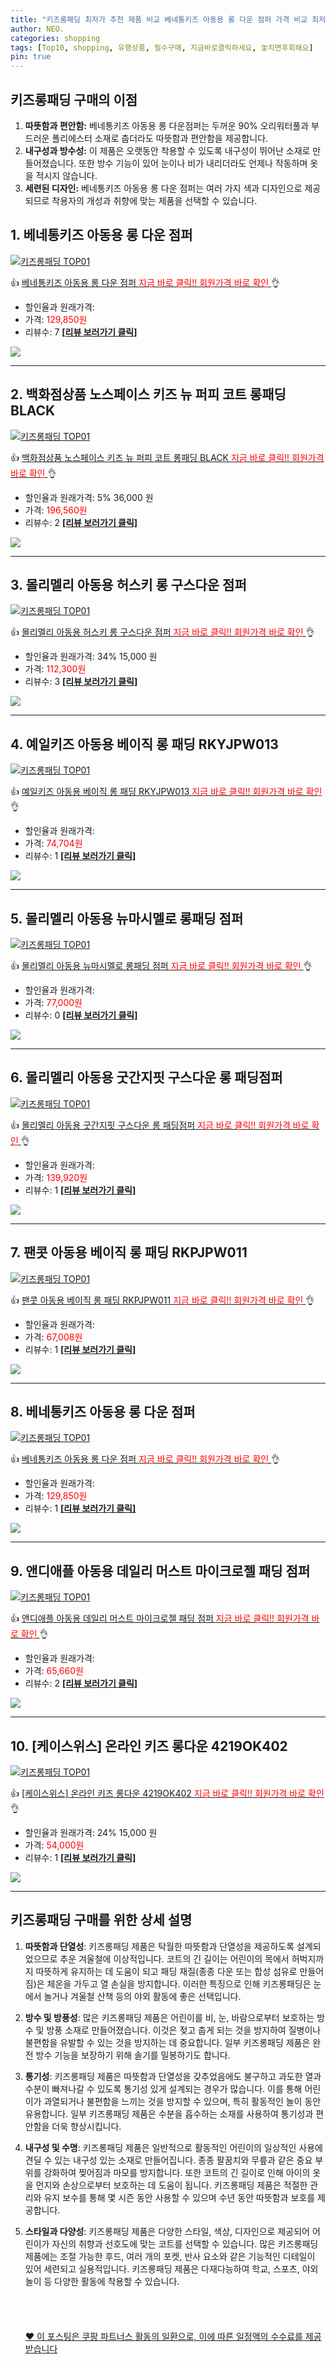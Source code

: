```yaml
---
title: "키즈롱패딩 최저가 추천 제품 비교 베네통키즈 아동용 롱 다운 점퍼 가격 비교 최저가장점"
author: NEO.
categories: shopping
tags: [Top10, shopping, 유행상품, 필수구매, 지금바로클릭하세요, 놓치면후회해요]
pin: true
---
```

## 키즈롱패딩 구매의 이점
1. **따뜻함과 편안함:** 베네통키즈 아동용 롱 다운점퍼는 두꺼운 90% 오리워터풀과 부드러운 폴리에스터 소재로 춥더라도 따뜻함과 편안함을 제공합니다.
2. **내구성과 방수성:** 이 제품은 오랫동안 착용할 수 있도록 내구성이 뛰어난 소재로 만들어졌습니다. 또한 방수 기능이 있어 눈이나 비가 내리더라도 언제나 작동하며 옷을 적시지 않습니다.
3. **세련된 디자인:** 베네통키즈 아동용 롱 다운 점퍼는 여러 가지 색과 디자인으로 제공되므로 착용자의 개성과 취향에 맞는 제품을 선택할 수 있습니다.

   

## 1. 베네통키즈 아동용 롱 다운 점퍼

[![키즈롱패딩 TOP01](https://thumbnail6.coupangcdn.com/thumbnails/remote/490x490ex/image/retail/images/1636515322578913-21b891ca-42fa-4406-b7d9-c43f6c8ad109.jpg)](https://link.coupang.com/re/AFFSDP?lptag=AF3617701&subid=GithubCoopas&pageKey=7670525852&traceid=V0-153&itemId=20460782994&vendorItemId=87540488454)


👍 [베네통키즈 아동용 롱 다운 점퍼 <font color=red> 지금 바로 클릭!! 회원가격 바로 확인 </font> ](https://link.coupang.com/re/AFFSDP?lptag=AF3617701&subid=GithubCoopas&pageKey=7670525852&traceid=V0-153&itemId=20460782994&vendorItemId=87540488454) 👌 


- 할인율과 원래가격: 
- 가격: <span style='color:red'>129,850원</span>
- 리뷰수: 7  [**[리뷰 보러가기 클릭]**](https://link.coupang.com/re/AFFSDP?lptag=AF3617701&subid=GithubCoopas&pageKey=7670525852&traceid=V0-153&itemId=20460782994&vendorItemId=87540488454)

[![](/discount_price.png)](https://link.coupang.com/re/AFFSDP?lptag=AF3617701&subid=GithubCoopas&pageKey=7670525852&traceid=V0-153&itemId=20460782994&vendorItemId=87540488454)

---


   

## 2. 백화점상품 노스페이스 키즈 뉴 퍼피 코트 롱패딩 BLACK

[![키즈롱패딩 TOP01](https://thumbnail10.coupangcdn.com/thumbnails/remote/490x490ex/image/vendor_inventory/7bb1/8ebbedd22d1c243fe20c8aa939dcc8aa1abfbb0698a32365ae4f20b9832b.jpg)](https://link.coupang.com/re/AFFSDP?lptag=AF3617701&subid=GithubCoopas&pageKey=7526945279&traceid=V0-153&itemId=19753953391&vendorItemId=88116817436)


👍 [백화점상품 노스페이스 키즈 뉴 퍼피 코트 롱패딩 BLACK <font color=red> 지금 바로 클릭!! 회원가격 바로 확인 </font> ](https://link.coupang.com/re/AFFSDP?lptag=AF3617701&subid=GithubCoopas&pageKey=7526945279&traceid=V0-153&itemId=19753953391&vendorItemId=88116817436) 👌 


- 할인율과 원래가격: 5%  36,000   원
- 가격: <span style='color:red'>196,560원</span>
- 리뷰수: 2  [**[리뷰 보러가기 클릭]**](https://link.coupang.com/re/AFFSDP?lptag=AF3617701&subid=GithubCoopas&pageKey=7526945279&traceid=V0-153&itemId=19753953391&vendorItemId=88116817436)

[![](/discount_price.png)](https://link.coupang.com/re/AFFSDP?lptag=AF3617701&subid=GithubCoopas&pageKey=7526945279&traceid=V0-153&itemId=19753953391&vendorItemId=88116817436)

---


   

## 3. 몰리멜리 아동용 허스키 롱 구스다운 점퍼

[![키즈롱패딩 TOP01](https://thumbnail6.coupangcdn.com/thumbnails/remote/490x490ex/image/rs_quotation_api/rbbkoyoc/dbac6c91f7d443148583f5aae0462d3e.jpg)](https://link.coupang.com/re/AFFSDP?lptag=AF3617701&subid=GithubCoopas&pageKey=6187333396&traceid=V0-153&itemId=12190262731&vendorItemId=79461359266)


👍 [몰리멜리 아동용 허스키 롱 구스다운 점퍼 <font color=red> 지금 바로 클릭!! 회원가격 바로 확인 </font> ](https://link.coupang.com/re/AFFSDP?lptag=AF3617701&subid=GithubCoopas&pageKey=6187333396&traceid=V0-153&itemId=12190262731&vendorItemId=79461359266) 👌 


- 할인율과 원래가격: 34%  15,000   원
- 가격: <span style='color:red'>112,300원</span>
- 리뷰수: 3  [**[리뷰 보러가기 클릭]**](https://link.coupang.com/re/AFFSDP?lptag=AF3617701&subid=GithubCoopas&pageKey=6187333396&traceid=V0-153&itemId=12190262731&vendorItemId=79461359266)

[![](/discount_price.png)](https://link.coupang.com/re/AFFSDP?lptag=AF3617701&subid=GithubCoopas&pageKey=6187333396&traceid=V0-153&itemId=12190262731&vendorItemId=79461359266)

---


   

## 4. 예일키즈 아동용 베이직 롱 패딩 RKYJPW013

[![키즈롱패딩 TOP01](https://thumbnail8.coupangcdn.com/thumbnails/remote/490x490ex/image/retail/images/1571795583143633-36c3137a-97be-4c9e-b26f-437ee0313b2f.jpg)](https://link.coupang.com/re/AFFSDP?lptag=AF3617701&subid=GithubCoopas&pageKey=7696311724&traceid=V0-153&itemId=20635128190&vendorItemId=87709038214)


👍 [예일키즈 아동용 베이직 롱 패딩 RKYJPW013 <font color=red> 지금 바로 클릭!! 회원가격 바로 확인 </font> ](https://link.coupang.com/re/AFFSDP?lptag=AF3617701&subid=GithubCoopas&pageKey=7696311724&traceid=V0-153&itemId=20635128190&vendorItemId=87709038214) 👌 


- 할인율과 원래가격: 
- 가격: <span style='color:red'>74,704원</span>
- 리뷰수: 1  [**[리뷰 보러가기 클릭]**](https://link.coupang.com/re/AFFSDP?lptag=AF3617701&subid=GithubCoopas&pageKey=7696311724&traceid=V0-153&itemId=20635128190&vendorItemId=87709038214)

[![](/discount_price.png)](https://link.coupang.com/re/AFFSDP?lptag=AF3617701&subid=GithubCoopas&pageKey=7696311724&traceid=V0-153&itemId=20635128190&vendorItemId=87709038214)

---


   

## 5. 몰리멜리 아동용 뉴마시멜로 롱패딩 점퍼

[![키즈롱패딩 TOP01](https://thumbnail10.coupangcdn.com/thumbnails/remote/490x490ex/image/retail/images/1218504677426743-f297ff70-6f93-4141-b1d6-c3bc02740bd9.jpg)](https://link.coupang.com/re/AFFSDP?lptag=AF3617701&subid=GithubCoopas&pageKey=5882922127&traceid=V0-153&itemId=10323490053&vendorItemId=77605739910)


👍 [몰리멜리 아동용 뉴마시멜로 롱패딩 점퍼 <font color=red> 지금 바로 클릭!! 회원가격 바로 확인 </font> ](https://link.coupang.com/re/AFFSDP?lptag=AF3617701&subid=GithubCoopas&pageKey=5882922127&traceid=V0-153&itemId=10323490053&vendorItemId=77605739910) 👌 


- 할인율과 원래가격: 
- 가격: <span style='color:red'>77,000원</span>
- 리뷰수: 0  [**[리뷰 보러가기 클릭]**](https://link.coupang.com/re/AFFSDP?lptag=AF3617701&subid=GithubCoopas&pageKey=5882922127&traceid=V0-153&itemId=10323490053&vendorItemId=77605739910)

[![](/discount_price.png)](https://link.coupang.com/re/AFFSDP?lptag=AF3617701&subid=GithubCoopas&pageKey=5882922127&traceid=V0-153&itemId=10323490053&vendorItemId=77605739910)

---


   

## 6. 몰리멜리 아동용 굿간지핏 구스다운 롱 패딩점퍼

[![키즈롱패딩 TOP01](https://thumbnail8.coupangcdn.com/thumbnails/remote/490x490ex/image/rs_quotation_api/obfuf6oo/c3d76061b2724539a6c59a51f6b6be79.jpg)](https://link.coupang.com/re/AFFSDP?lptag=AF3617701&subid=GithubCoopas&pageKey=6792372470&traceid=V0-153&itemId=16006836406&vendorItemId=83211692487)


👍 [몰리멜리 아동용 굿간지핏 구스다운 롱 패딩점퍼 <font color=red> 지금 바로 클릭!! 회원가격 바로 확인 </font> ](https://link.coupang.com/re/AFFSDP?lptag=AF3617701&subid=GithubCoopas&pageKey=6792372470&traceid=V0-153&itemId=16006836406&vendorItemId=83211692487) 👌 


- 할인율과 원래가격: 
- 가격: <span style='color:red'>139,920원</span>
- 리뷰수: 1  [**[리뷰 보러가기 클릭]**](https://link.coupang.com/re/AFFSDP?lptag=AF3617701&subid=GithubCoopas&pageKey=6792372470&traceid=V0-153&itemId=16006836406&vendorItemId=83211692487)

[![](/discount_price.png)](https://link.coupang.com/re/AFFSDP?lptag=AF3617701&subid=GithubCoopas&pageKey=6792372470&traceid=V0-153&itemId=16006836406&vendorItemId=83211692487)

---


   

## 7. 팬콧 아동용 베이직 롱 패딩 RKPJPW011

[![키즈롱패딩 TOP01](https://thumbnail7.coupangcdn.com/thumbnails/remote/490x490ex/image/retail/images/2023/11/05/11/8/6009ccf4-3dd0-43cd-ba0a-a223d79ca752.jpg)](https://link.coupang.com/re/AFFSDP?lptag=AF3617701&subid=GithubCoopas&pageKey=7702353565&traceid=V0-153&itemId=20600927806&vendorItemId=87675658609)


👍 [팬콧 아동용 베이직 롱 패딩 RKPJPW011 <font color=red> 지금 바로 클릭!! 회원가격 바로 확인 </font> ](https://link.coupang.com/re/AFFSDP?lptag=AF3617701&subid=GithubCoopas&pageKey=7702353565&traceid=V0-153&itemId=20600927806&vendorItemId=87675658609) 👌 


- 할인율과 원래가격: 
- 가격: <span style='color:red'>67,008원</span>
- 리뷰수: 1  [**[리뷰 보러가기 클릭]**](https://link.coupang.com/re/AFFSDP?lptag=AF3617701&subid=GithubCoopas&pageKey=7702353565&traceid=V0-153&itemId=20600927806&vendorItemId=87675658609)

[![](/discount_price.png)](https://link.coupang.com/re/AFFSDP?lptag=AF3617701&subid=GithubCoopas&pageKey=7702353565&traceid=V0-153&itemId=20600927806&vendorItemId=87675658609)

---


   

## 8. 베네통키즈 아동용 롱 다운 점퍼

[![키즈롱패딩 TOP01](https://thumbnail10.coupangcdn.com/thumbnails/remote/490x490ex/image/retail/images/1537519349190206-4fcd180a-7c7f-4047-91d4-d76ee8f6064c.jpg)](https://link.coupang.com/re/AFFSDP?lptag=AF3617701&subid=GithubCoopas&pageKey=7669889981&traceid=V0-153&itemId=20457444453&vendorItemId=87537415001)


👍 [베네통키즈 아동용 롱 다운 점퍼 <font color=red> 지금 바로 클릭!! 회원가격 바로 확인 </font> ](https://link.coupang.com/re/AFFSDP?lptag=AF3617701&subid=GithubCoopas&pageKey=7669889981&traceid=V0-153&itemId=20457444453&vendorItemId=87537415001) 👌 


- 할인율과 원래가격: 
- 가격: <span style='color:red'>129,850원</span>
- 리뷰수: 1  [**[리뷰 보러가기 클릭]**](https://link.coupang.com/re/AFFSDP?lptag=AF3617701&subid=GithubCoopas&pageKey=7669889981&traceid=V0-153&itemId=20457444453&vendorItemId=87537415001)

[![](/discount_price.png)](https://link.coupang.com/re/AFFSDP?lptag=AF3617701&subid=GithubCoopas&pageKey=7669889981&traceid=V0-153&itemId=20457444453&vendorItemId=87537415001)

---


   

## 9. 앤디애플 아동용 데일리 머스트 마이크로젤 패딩 점퍼

[![키즈롱패딩 TOP01](https://thumbnail8.coupangcdn.com/thumbnails/remote/490x490ex/image/vendor_inventory/3e0b/d66eb9dea25435cd6058ced5212a6c40652599a02589d607fb1fc6bed5b3.jpg)](https://link.coupang.com/re/AFFSDP?lptag=AF3617701&subid=GithubCoopas&pageKey=6941898459&traceid=V0-153&itemId=16836921907&vendorItemId=84190505741)


👍 [앤디애플 아동용 데일리 머스트 마이크로젤 패딩 점퍼 <font color=red> 지금 바로 클릭!! 회원가격 바로 확인 </font> ](https://link.coupang.com/re/AFFSDP?lptag=AF3617701&subid=GithubCoopas&pageKey=6941898459&traceid=V0-153&itemId=16836921907&vendorItemId=84190505741) 👌 


- 할인율과 원래가격: 
- 가격: <span style='color:red'>65,660원</span>
- 리뷰수: 2  [**[리뷰 보러가기 클릭]**](https://link.coupang.com/re/AFFSDP?lptag=AF3617701&subid=GithubCoopas&pageKey=6941898459&traceid=V0-153&itemId=16836921907&vendorItemId=84190505741)

[![](/discount_price.png)](https://link.coupang.com/re/AFFSDP?lptag=AF3617701&subid=GithubCoopas&pageKey=6941898459&traceid=V0-153&itemId=16836921907&vendorItemId=84190505741)

---


   

## 10. [케이스위스] 온라인 키즈 롱다운 4219OK402

[![키즈롱패딩 TOP01](https://thumbnail8.coupangcdn.com/thumbnails/remote/490x490ex/image/vendor_inventory/340f/6ef5ae9d856cf728ec6f306a1b6da7204ed2b9b21360b0658374fc2025bf.jpg)](https://link.coupang.com/re/AFFSDP?lptag=AF3617701&subid=GithubCoopas&pageKey=6608301676&traceid=V0-153&itemId=14973175212&vendorItemId=87820958862)


👍 [[케이스위스] 온라인 키즈 롱다운 4219OK402 <font color=red> 지금 바로 클릭!! 회원가격 바로 확인 </font> ](https://link.coupang.com/re/AFFSDP?lptag=AF3617701&subid=GithubCoopas&pageKey=6608301676&traceid=V0-153&itemId=14973175212&vendorItemId=87820958862) 👌 


- 할인율과 원래가격: 24%  15,000   원
- 가격: <span style='color:red'>54,000원</span>
- 리뷰수: 1  [**[리뷰 보러가기 클릭]**](https://link.coupang.com/re/AFFSDP?lptag=AF3617701&subid=GithubCoopas&pageKey=6608301676&traceid=V0-153&itemId=14973175212&vendorItemId=87820958862)

[![](/discount_price.png)](https://link.coupang.com/re/AFFSDP?lptag=AF3617701&subid=GithubCoopas&pageKey=6608301676&traceid=V0-153&itemId=14973175212&vendorItemId=87820958862)

---
## 키즈롱패딩 구매를 위한 상세 설명
1. **따뜻함과 단열성**: 키즈롱패딩 제품은 탁월한 따뜻함과 단열성을 제공하도록 설계되었으므로 추운 겨울철에 이상적입니다. 코트의 긴 길이는 어린이의 목에서 허벅지까지 따뜻하게 유지하는 데 도움이 되고 패딩 재질(종종 다운 또는 합성 섬유로 만들어짐)은 체온을 가두고 열 손실을 방지합니다. 이러한 특징으로 인해 키즈롱패딩은 눈에서 놀거나 겨울철 산책 등의 야외 활동에 좋은 선택입니다.

2. **방수 및 방풍성**: 많은 키즈롱패딩 제품은 어린이를 비, 눈, 바람으로부터 보호하는 방수 및 방풍 소재로 만들어졌습니다. 이것은 젖고 춥게 되는 것을 방지하여 질병이나 불편함을 유발할 수 있는 것을 방지하는 데 중요합니다. 일부 키즈롱패딩 제품은 완전 방수 기능을 보장하기 위해 솔기를 밀봉하기도 합니다.

3. **통기성**: 키즈롱패딩 제품은 따뜻함과 단열성을 갖추었음에도 불구하고 과도한 열과 수분이 빠져나갈 수 있도록 통기성 있게 설계되는 경우가 많습니다. 이를 통해 어린이가 과열되거나 불편함을 느끼는 것을 방지할 수 있으며, 특히 활동적인 놀이 동안 유용합니다. 일부 키즈롱패딩 제품은 수분을 흡수하는 소재를 사용하여 통기성과 편안함을 더욱 향상시킵니다.

4. **내구성 및 수명**: 키즈롱패딩 제품은 일반적으로 활동적인 어린이의 일상적인 사용에 견딜 수 있는 내구성 있는 소재로 만들어집니다. 종종 팔꿈치와 무릎과 같은 중요 부위를 강화하여 찢어짐과 마모를 방지합니다. 또한 코트의 긴 길이로 인해 아이의 옷을 먼지와 손상으로부터 보호하는 데 도움이 됩니다. 키즈롱패딩 제품은 적절한 관리와 유지 보수를 통해 몇 시즌 동안 사용할 수 있으며 수년 동안 따뜻함과 보호를 제공합니다.

5. **스타일과 다양성**: 키즈롱패딩 제품은 다양한 스타일, 색상, 디자인으로 제공되어 어린이가 자신의 취향과 선호도에 맞는 코트를 선택할 수 있습니다. 많은 키즈롱패딩 제품에는 조절 가능한 후드, 여러 개의 포켓, 반사 요소와 같은 기능적인 디테일이 있어 세련되고 실용적입니다. 키즈롱패딩 제품은 다재다능하여 학교, 스포츠, 야외 놀이 등 다양한 활동에 착용할 수 있습니다.<br><br><br><br><br> [ ❤  이 포스팅은 쿠팡 파트너스 활동의 일환으로, 이에 따른 일정액의 수수료를 제공받습니다](https://link.coupang.com/a/bcEFyh)